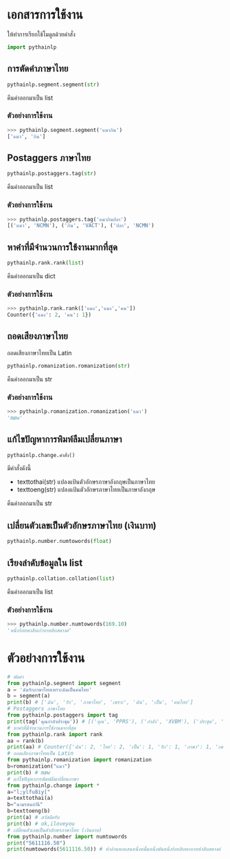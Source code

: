 # เอกสารการใช้งาน

ให้ทำการเรียกใช้โมดูลด้วยคำสั่ง

```python
import pythainlp
```

## การตัดคำภาษาไทย

```python
pythainlp.segment.segment(str)
```

คืนค่าออกมาเป็น list

### ตัวอย่างการใช้งาน

```python
>>> pythainlp.segment.segment('แมวกิน')
['แมว', 'กิน']
```

## Postaggers ภาษาไทย

```python
pythainlp.postaggers.tag(str)
```
คืนค่าออกมาเป็น list


### ตัวอย่างการใช้งาน

```python
>>> pythainlp.postaggers.tag('แมวกินปลา')
[('แมว', 'NCMN'), ('กิน', 'VACT'), ('ปลา', 'NCMN')
```

## หาคำที่มีจำนวนการใช้งานมากที่สุด

```python
pythainlp.rank.rank(list)
```

คืนค่าออกมาเป็น dict

### ตัวอย่างการใช้งาน

```python
>>> pythainlp.rank.rank(['แมง','แมง','คน'])
Counter({'แมง': 2, 'คน': 1})
```

## ถอดเสียงภาษาไทย

ถอดเสียงภาษาไทยเป็น Latin

```python
pythainlp.romanization.romanization(str)
```

คืนค่าออกมาเป็น str

### ตัวอย่างการใช้งาน

```python
>>> pythainlp.romanization.romanization('แมว')
'mæw'
```

## แก้ไขปัญหาการพิมพ์ลืมเปลี่ยนภาษา

```python
pythainlp.change.คำสั่ง()
```

มีคำสั่งดังนี้

  - texttothai(str) แปลงแป้นตัวอักษรภาษาอังกฤษเป็นภาษาไทย
  - texttoeng(str) แปลงแป้นตัวอักษรภาษาไทยเป็นภาษาอังกฤษ

คืนค่าออกมาเป็น str

## เปลี่ยนตัวเลขเป็นตัวอักษรภาษาไทย (เงินบาท)

```python
pythainlp.number.numtowords(float)
```

## เรียงลำดับข้อมูลใน list

```python
pythainlp.collation.collation(list)
```

คืนค่าออกมาเป็น list

### ตัวอย่างการใช้งาน

```python
>>> pythainlp.number.numtowords(169.10)
'หนึ่งร้อยหกสิบเก้าบาทสิบสตางค์'
```

# ตัวอย่างการใช้งาน

```python
# ตัดคำ
from pythainlp.segment import segment
a = 'ฉันรักภาษาไทยเพราะฉันเป็นคนไทย'
b = segment(a)
print(b) # ['ฉัน', 'รัก', 'ภาษาไทย', 'เพราะ', 'ฉัน', 'เป็น', 'คนไทย']
# Postaggers ภาษาไทย
from pythainlp.postaggers import tag
print(tag('คุณกำลังประชุม')) # [('คุณ', 'PPRS'), ('กำลัง', 'XVBM'), ('ประชุม', 'VACT')]
# หาคำที่มีจำนวนการใช้งานมากที่สุด
from pythainlp.rank import rank
aa = rank(b)
print(aa) # Counter({'ฉัน': 2, 'ไทย': 2, 'เป็น': 1, 'รัก': 1, 'ภาษา': 1, 'เพราะ': 1, 'คน': 1})
# ถอดเสียงภาษาไทยเป็น Latin
from pythainlp.romanization import romanization
b=romanization("แมว")
print(b) # mæw
# แก้ไขปัญหาการพิมพ์ลืมเปลี่ยนภาษา
from pythainlp.change import *
a="l;ylfu8iy["
a=texttothai(a)
b="นามรสนอำันี"
b=texttoeng(b)
print(a) # สวัสดีครับ
print(b) # ok,iloveyou
# เปลี่ยนตัวเลขเป็นตัวอักษรภาษาไทย (เงินบาท)
from pythainlp.number import numtowords
print("5611116.50")
print(numtowords(5611116.50)) # ห้าล้านหกแสนหนึ่งหมื่นหนึ่งพันหนึ่งร้อยสิบหกบาทห้าสิบสตางค์
```